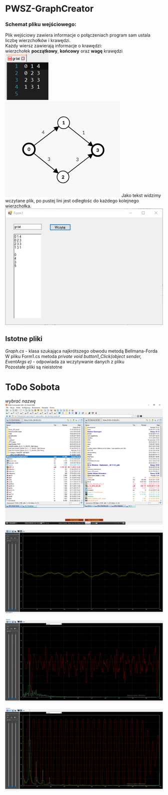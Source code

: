 # PWSZ-GraphCreator
### Schemat pliku wejściowego:
Plik wejściowy zawiera informacje o połączeniach program sam ustala liczbę wierzchołków i krawędzi.<br>
Każdy wiersz zawierają informacje o krawędzi:<br>
wierzchołek <b>początkowy</b>, <b>końcowy</b> oraz <b>wagę</b> krawędzi                                                                             
<img style="display: inlinie;" src="/img/in.png"> </img>
<img src="/img/graph.png"> </img>
Jako tekst widzimy wczytane plik, po pustej lini jest odległośc do każdego kolejnego wierzchołka.
<img src="/img/app.png"> </img>

## Istotne pliki
<i> Graph.cs</i> - klasa szukająca najkrótszego obwodu metodą Bellmana-Forda <br>
W pliku Form1.cs metoda <i> private void button1_Click(object sender, EventArgs e)</i> - odpowiada za wczytywanie danych z pliku <br>
Pozostałe pliki są nieistotne

# ToDo Sobota
_wybrać nazwę_
<img src="img/mc.png"> </img>

<img src="img/1.png"> </img>

<img src="img/2.png"> </img>

<img src="img/3.png"> </img>
